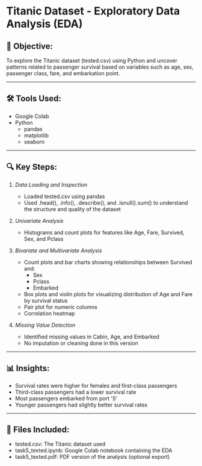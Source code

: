 # Titanic Dataset - Exploratory Data Analysis (EDA)

## 📌 Objective:
To explore the Titanic dataset (tested.csv) using Python and uncover patterns related to passenger survival based on variables such as age, sex, passenger class, fare, and embarkation point.

---

## 🛠️ Tools Used:
- Google Colab
- Python
  - pandas
  - matplotlib
  - seaborn

---

## 🔍 Key Steps:

1. *Data Loading and Inspection*
   - Loaded tested.csv using pandas
   - Used .head(), .info(), .describe(), and .isnull().sum() to understand the structure and quality of the dataset

2. *Univariate Analysis*
   - Histograms and count plots for features like Age, Fare, Survived, Sex, and Pclass

3. *Bivariate and Multivariate Analysis*
   - Count plots and bar charts showing relationships between Survived and:
     - Sex
     - Pclass
     - Embarked
   - Box plots and violin plots for visualizing distribution of Age and Fare by survival status
   - Pair plot for numeric columns
   - Correlation heatmap

4. *Missing Value Detection*
   - Identified missing values in Cabin, Age, and Embarked
   - No imputation or cleaning done in this version

---

## 📊 Insights:
- Survival rates were higher for females and first-class passengers
- Third-class passengers had a lower survival rate
- Most passengers embarked from port 'S'
- Younger passengers had slightly better survival rates

---

## 📁 Files Included:
- tested.csv: The Titanic dataset used
- task5_texted.ipynb: Google Colab notebook containing the EDA
- task5_texted.pdf: PDF version of the analysis (optional export)
